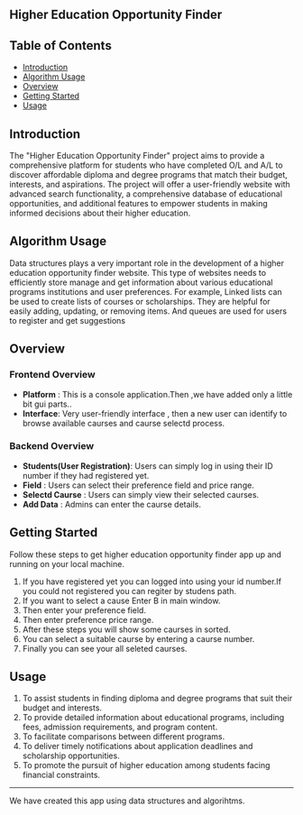## Higher Education Opportunity Finder

## Table of Contents

- [Introduction](#introduction)
- [Algorithm Usage](#algorithm-usage)
- [Overview](#overview)
- [Getting Started](#getting-started)
- [Usage](#usage)


## Introduction
The "Higher Education Opportunity Finder" project aims to provide a 
comprehensive platform for students who have completed O/L and A/L to discover 
affordable diploma and degree programs that match their budget, interests, and 
aspirations. The project will offer a user-friendly website with advanced search 
functionality, a comprehensive database of educational opportunities, and 
additional features to empower students in making informed decisions about their 
higher education.

## Algorithm Usage
Data structures plays a very important role in the development of a higher 
education opportunity finder website. This type of websites needs to efficiently 
store manage and get information about various educational programs institutions 
and user preferences.
For example, Linked lists can be used to create lists of courses or scholarships. 
They are helpful for easily adding, updating, or removing items. And queues are 
used for users to register and get suggestions
## Overview

### Frontend Overview

- **Platform** :  This is a console application.Then ,we have added only a little bit gui parts..
- **Interface**:  Very user-friendly interface , then a new  user can identify to browse available caurses and caurse selectd process.

### Backend Overview

- **Students(User Registration)**: Users can simply log in using their ID number if they had registered yet.
- **Field** : Users can select their preference field and price range.
- **Selectd Caurse** : Users can simply view their selected caurses.
- **Add Data** : Admins can enter the caurse details.

## Getting Started

Follow these steps to get higher education opportunity finder app up and running on your local machine. 

01. If you have registered yet you can logged into using your id number.If you could not registered you can regiter by studens path.
02. If you want to select a cause Enter B in main window.
03. Then enter your preference field.
04. Then enter preference price range.
05. After these steps you will show some caurses in sorted.
06. You can select a suitable caurse by entering a caurse number.
07. Finally you can see your all seleted caurses.
       
## Usage

01. To assist students in finding diploma and degree programs that suit their 
budget and interests.
02. To provide detailed information about educational programs, including fees, 
admission requirements, and program content.
03. To facilitate comparisons between different programs.
04. To deliver timely notifications about application deadlines and scholarship 
opportunities.
05. To promote the pursuit of higher education among students facing financial 
constraints.

---
We have created this app using data structures and algorihtms.
